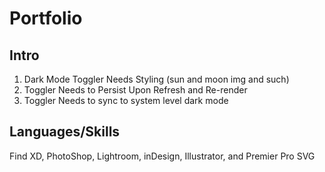 # Portfolio

## Intro

1) Dark Mode Toggler Needs Styling (sun and moon img and such)
2) Toggler Needs to Persist Upon Refresh and Re-render
3) Toggler Needs to sync to system level dark mode


## Languages/Skills
Find XD, PhotoShop, Lightroom, inDesign, Illustrator, and Premier Pro SVG